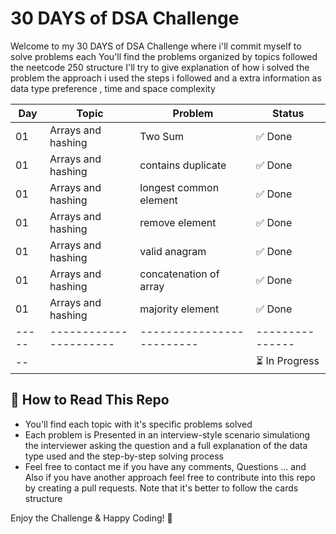 # 30 DAYS of DSA Challenge

Welcome to my 30 DAYS of DSA Challenge where i'll commit myself to solve problems each
You'll find the problems organized by topics followed the neetcode 250 structure
I'll try to give explanation of how i solved the problem the approach i used the steps i followed
and a extra information as data type preference , time and space complexity 

| Day | Topic                | Problem                 | Status        |  
|-----|----------------------|-------------------------|---------------|
| 01  | Arrays and hashing   | Two Sum                 | ✅ Done       |
| 01  | Arrays and hashing   | contains duplicate      | ✅ Done       |
| 01  | Arrays and hashing   | longest common element  | ✅ Done       |
| 01  | Arrays and hashing   | remove element          | ✅ Done       |
| 01  | Arrays and hashing   | valid anagram           | ✅ Done       |
| 01  | Arrays and hashing   | concatenation of array  | ✅ Done       |
| 01  | Arrays and hashing   | majority element        | ✅ Done       |
|-----|----------------------|-------------------------|---------------|
| --  |                      |                         | ⏳ In Progress|


##  📂 How to Read This Repo

- You'll find each topic with it's specific problems solved
- Each problem is Presented in an interview-style scenario simulationg the interviewer asking the question and a full explanation of the data type used and the step-by-step solving process
- Feel free to contact me if you have any comments, Questions ... and Also if you have another approach feel free to contribute into this repo by creating a pull requests. Note that it's better to follow the cards structure

Enjoy the Challenge & Happy Coding! 🚀